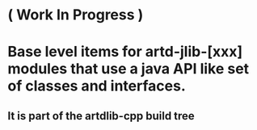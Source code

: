 # ( Work In Progress )
# Base level items for artd-jlib-[xxx] modules that use a java API like set of classes and interfaces.

## It is part of the artdlib-cpp build tree

